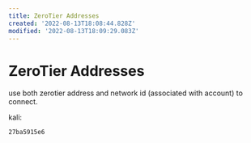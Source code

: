 ```yaml
---
title: ZeroTier Addresses
created: '2022-08-13T18:08:44.828Z'
modified: '2022-08-13T18:09:29.083Z'
---
```


# ZeroTier Addresses

use both zerotier address and network id (associated with account) to connect.

kali:
```
27ba5915e6
```
